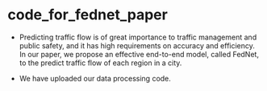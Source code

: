 # code_for_fednet_paper

* Predicting traffic flow is of great importance to traffic management and public safety, and it has high requirements on accuracy and efficiency. In our paper, we propose an effective end-to-end model, called FedNet, to the predict traffic flow of each region in a city.

* We have uploaded our data processing code.
